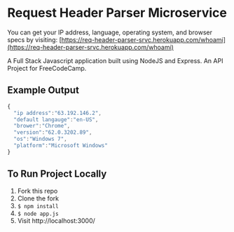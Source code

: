 # Request Header Parser Microservice

You can get your IP address, language, operating system, and browser specs by visiting:
[https://req-header-parser-srvc.herokuapp.com/whoami](https://req-header-parser-srvc.herokuapp.com/whoami)

A Full Stack Javascript application built using NodeJS and Express.
An API Project for FreeCodeCamp.

## Example Output

```javascript
{
  "ip address":"63.192.146.2", 
  "default langauge":"en-US", 
  "brower":"Chrome", 
  "version":"62.0.3202.89", 
  "os":"Windows 7", 
  "platform":"Microsoft Windows" 
}
```

## To Run Project Locally
1. Fork this repo
2. Clone the fork
3. `$ npm install`
4. `$ node app.js`
5. Visit http://localhost:3000/
